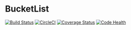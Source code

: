 # BucketList
[![Build Status](https://travis-ci.org/kimobrian/BucketList.svg?branch=ci-integration)](https://travis-ci.org/kimobrian/BucketList)
[![CircleCI](https://circleci.com/gh/kimobrian/BucketList/tree/ci-integration.svg?style=svg)](https://circleci.com/gh/kimobrian/BucketList/tree/ci-integration)
[![Coverage Status](https://coveralls.io/repos/github/kimobrian/BucketList/badge.svg?branch=master)](https://coveralls.io/github/kimobrian/BucketList?branch=master)
[![Code Health](https://landscape.io/github/kimobrian/BucketList/ci-integration/landscape.svg?style=flat)](https://landscape.io/github/kimobrian/BucketList/ci-integration)

